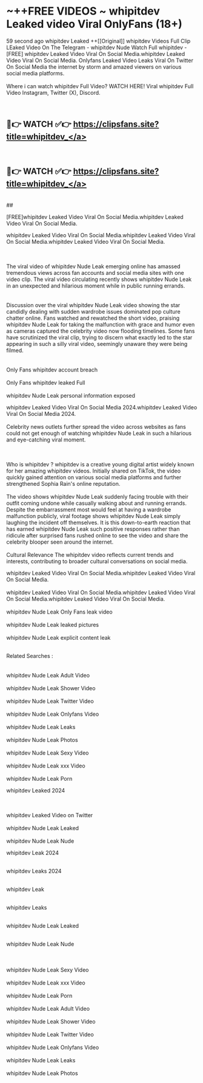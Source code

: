 # ~++FREE VIDEOS ~ whipitdev  Leaked video Viral OnlyFans (18+)<br>


59 second ago whipitdev  Leaked ++[[Original]] whipitdev  Videos Full Clip LEaked Video On The Telegram  - whipitdev  Nude  Watch Full whipitdev  - [FREE] whipitdev  Leaked Video Viral On Social Media.whipitdev  Leaked Video Viral On Social Media.   Onlyfans Leaked Video Leaks Viral On Twitter On Social Media the internet by storm and amazed viewers on various social media platforms. <br><br>
Where i can watch whipitdev  Full Video? WATCH HERE! Viral whipitdev  Full Video Instagram, Twitter (X), Discord. <br>


 <br>

##  🔴👉 WATCH ✅👉  <a href="https://clipsfans.site?title=whipitdev_&ref=git">https://clipsfans.site?title=whipitdev_</a> <br>
  <br>

##  🔴👉 WATCH ✅👉  <a href="https://clipsfans.site?title=whipitdev_&ref=git">https://clipsfans.site?title=whipitdev_</a> <br>
  <br>
  ##



[FREE]whipitdev  Leaked Video Viral On Social Media.whipitdev  Leaked Video Viral On Social Media. <br>

whipitdev  Leaked Video Viral On Social Media.whipitdev  Leaked Video Viral On Social Media.whipitdev  Leaked Video Viral On Social Media. <br>


  <br>

  <br>
The viral video of whipitdev  Nude Leak emerging online has amassed tremendous views across fan accounts and social media sites with one video clip. The viral video circulating recently shows whipitdev  Nude Leak in an unexpected and hilarious moment while in public running errands.<br>
<br>


<br>
Discussion over the viral whipitdev  Nude Leak video showing the star candidly dealing with sudden wardrobe issues dominated pop culture chatter online. Fans watched and rewatched the short video, praising whipitdev  Nude Leak for taking the malfunction with grace and humor even as cameras captured the celebrity video now flooding timelines. Some fans have scrutinized the viral clip, trying to discern what exactly led to the star appearing in such a silly viral video, seemingly unaware they were being filmed.<br>
<br>
<br> 
Only Fans whipitdev  account breach<br>
<br>
Only Fans whipitdev  leaked Full <br>
<br>
whipitdev  Nude Leak personal information exposed<br>

whipitdev  Leaked Video Viral On Social Media 2024.whipitdev  Leaked Video Viral On Social Media 2024. <br>
<br>
Celebrity news outlets further spread the video across websites as fans could not get enough of watching whipitdev  Nude Leak in such a hilarious and eye-catching viral moment.<br>
<br>

<br>
Who is whipitdev ? whipitdev  is a creative young digital artist widely known for her amazing whipitdev  videos. Initially shared on TikTok, the video quickly gained attention on various social media platforms and further strengthened Sophia Rain's online reputation.<br>
<br>
The video shows whipitdev  Nude Leak suddenly facing trouble with their outfit coming undone while casually walking about and running errands. Despite the embarrassment most would feel at having a wardrobe malfunction publicly, viral footage shows whipitdev  Nude Leak simply laughing the incident off themselves. It is this down-to-earth reaction that has earned whipitdev  Nude Leak such positive responses rather than ridicule after surprised fans rushed online to see the video and share the celebrity blooper seen around the internet.<br>
<br>
Cultural Relevance The whipitdev  video reflects current trends and interests, contributing to broader cultural conversations on social media.<br>

whipitdev  Leaked Video Viral On Social Media.whipitdev  Leaked Video Viral On Social Media.<br>
<br>
whipitdev  Leaked Video Viral On Social Media.whipitdev  Leaked Video Viral On Social Media.whipitdev  Leaked Video Viral On Social Media.<br>
<br>
whipitdev  Nude Leak Only Fans leak video<br>
<br>
whipitdev  Nude Leak leaked pictures<br>
<br>
whipitdev  Nude Leak explicit content leak<br>


<br>
Related Searches :<br>
<br>

<br>
whipitdev  Nude Leak Adult Video<br>
<br>
whipitdev  Nude Leak Shower Video<br>
<br>
whipitdev  Nude Leak Twitter Video<br>
<br>
whipitdev  Nude Leak Onlyfans Video<br>
<br>
whipitdev  Nude Leak Leaks<br>
<br>
whipitdev  Nude Leak Photos<br>

<br>
whipitdev  Nude Leak Sexy Video<br>
<br>
whipitdev  Nude Leak xxx Video<br>
<br>
whipitdev  Nude Leak Porn<br>

whipitdev   Leaked 2024 <br> <br>
<br>

whipitdev  Leaked Video on Twitter <br>
<br>
whipitdev  Nude Leak Leaked<br>
<br>
whipitdev  Nude Leak Nude<br>


whipitdev   Leak 2024 <br> <br>



whipitdev   Leaks 2024 <br> <br>



 
whipitdev   Leak<br> <br>



whipitdev   Leaks<br> <br>


whipitdev  Nude Leak Leaked<br> <br>

whipitdev  Nude Leak Nude<br> <br>
<br> <br>
whipitdev  Nude Leak Sexy Video
<br> <br>
whipitdev  Nude Leak xxx Video
<br> <br>
whipitdev  Nude Leak Porn
<br> <br>
whipitdev  Nude Leak Adult Video
<br> <br>
whipitdev  Nude Leak Shower Video
<br> <br>
whipitdev  Nude Leak Twitter Video
<br> <br>
whipitdev  Nude Leak Onlyfans Video
<br> <br>
whipitdev  Nude Leak Leaks
<br> <br>
whipitdev  Nude Leak Photos






</p>




 



</p>











